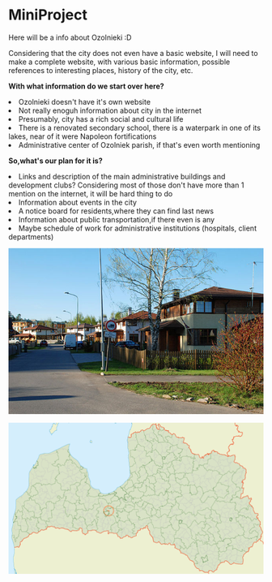 # MiniProject
Here will be a info about Ozolnieki :D

Considering that the city does not even have a basic website, I will need to make a complete website, with various basic information, possible references to interesting places, history of the city, etc.

<strong> With what information do we start over here?</strong>
<li>Ozolnieki doesn't have it's own website</li>
<li>Not really enoguh information about city in the internet</li>
<li>Presumably, city has a rich social and cultural life</li>
<li>There is a renovated secondary school, there is a waterpark in one of its lakes, near of it were Napoleon fortifications</li>
<li>Administrative center of Ozolniek parish, if that's even worth mentioning</li>

<strong> So,what's our plan for it is?</strong>
<li>Links and description of the main administrative buildings and development clubs? Considering most of those don't have more than 1 mention on the internet, it will be hard thing to do</li>
<li>Information about events in the city</li>
<li>A notice board for residents,where they can find last news</li>
<li>Information about public transportation,if there even is any</li>
<li>Maybe schedule of work for administrative institutions (hospitals, client departments)</li>

![Ozolnieki_street](https://github.com/Landigos/MiniProject/blob/main/640px-Mika_iela_Ozolniekos.jpg?raw=true)

![Ozolnieki](https://github.com/Landigos/MiniProject/blob/main/Ozolnieku_pagasts_LocMap.png?raw=true)

